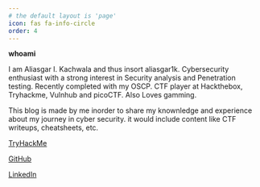 ```yaml
---
# the default layout is 'page'
icon: fas fa-info-circle
order: 4
---
```


**whoami**

I am Aliasgar I. Kachwala and thus insort aliasgar1k. Cybersecurity enthusiast with a strong interest in Security analysis and Penetration testing. Recently completed with my OSCP. CTF player at Hackthebox, Tryhackme, Vulnhub and picoCTF. Also Loves gamming.

This blog is made by me inorder to share my knownledge and experience about my journey in cyber security.
it would include content like CTF writeups, cheatsheets, etc.

[TryHackMe](https://tryhackme.com/p/aliasgar1k)

[GitHub](https://github.com/aliasgar1k)

[LinkedIn](https://www.linkedin.com/in/aliasgar1k)
